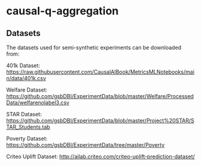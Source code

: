 # causal-q-aggregation

## Datasets
The datasets used for semi-synthetic experiments can be downloaded from:

401k Dataset:
https://raw.githubusercontent.com/CausalAIBook/MetricsMLNotebooks/main/data/401k.csv

Welfare Dataset:
https://github.com/gsbDBI/ExperimentData/blob/master/Welfare/ProcessedData/welfarenolabel3.csv

STAR Dataset:
https://github.com/gsbDBI/ExperimentData/blob/master/Project%20STAR/STAR_Students.tab

Poverty Dataset:
https://github.com/gsbDBI/ExperimentData/tree/master/Poverty

Criteo Uplift Dataset:
http://ailab.criteo.com/criteo-uplift-prediction-dataset/
